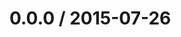 <!--mdast setext-->

<!--lint disable no-multiple-toplevel-headings-->

0.0.0 / 2015-07-26
==================

